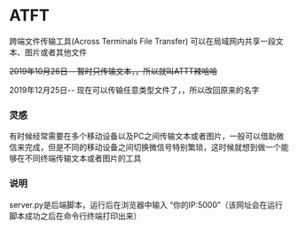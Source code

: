 # ATFT
跨端文件传输工具(Across Terminals File Transfer) 可以在局域网内共享一段文本、图片或者其他文件

~~2019年10月26日-- 暂时只传输文本，，所以就叫ATTT辣哈哈~~

2019年12月25日-- 现在可以传输任意类型文件了，，所以改回原来的名字

### 灵感
有时候经常需要在多个移动设备以及PC之间传输文本或者图片，一般可以借助微信来完成，但是不同的移动设备之间切换微信号特别繁琐，这时候就想到做一个能够在不同终端传输文本或者图片的工具

### 说明
server.py是后端脚本，运行后在浏览器中输入 “你的IP:5000”（该网址会在运行脚本成功之后在命令行终端打印出来） 
